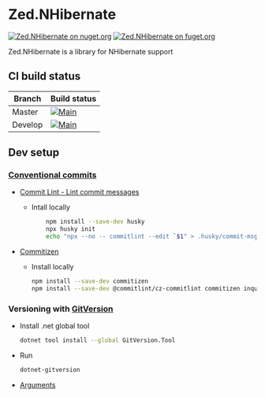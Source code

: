 # Zed.NHibernate

[![Zed.NHibernate on nuget.org](https://img.shields.io/nuget/v/Zed.NHibernate.svg)](https://www.nuget.org/packages/Zed.NHibernate) [![Zed.NHibernate on fuget.org](https://www.fuget.org/packages/Zed.NHibernate/badge.svg)](https://www.fuget.org/packages/Zed.NHibernate)

Zed.NHibernate is a library for NHibernate support

## CI build status

| Branch  | Build status                                                                                                                                                                   |
| ------- | ------------------------------------------------------------------------------------------------------------------------------------------------------------------------------ |
| Master  | [![Main](https://github.com/ztepsic/zed.nhibernate/actions/workflows/main.yml/badge.svg)](https://github.com/ztepsic/zed.nhibernate/actions/workflows/main.yml)                |
| Develop | [![Main](https://github.com/ztepsic/zed.nhibernate/actions/workflows/main.yml/badge.svg?branch=develop)](https://github.com/ztepsic/zed.nhibernate/actions/workflows/main.yml) |

## Dev setup

### [Conventional commits](https://www.conventionalcommits.org/)

- [Commit Lint - Lint commit messages](https://commitlint.js.org/)
  - Intall locally
    ```sh
        npm install --save-dev husky
        npx husky init
        echo "npx --no -- commitlint --edit `$1" > .husky/commit-msg
    ```
- [Commitizen](http://commitizen.github.io/cz-cli/)

  - Install locally

    ```sh
    npm install --save-dev commitizen
    npm install --save-dev @commitlint/cz-commitlint commitizen inquirer@9
    ```

### Versioning with [GitVersion](https://gitversion.net/)

- Install .net global tool

  ```sh
  dotnet tool install --global GitVersion.Tool
  ```

- Run

  ```sh
  dotnet-gitversion
  ```

- [Arguments](https://gitversion.net/docs/usage/cli/arguments)
